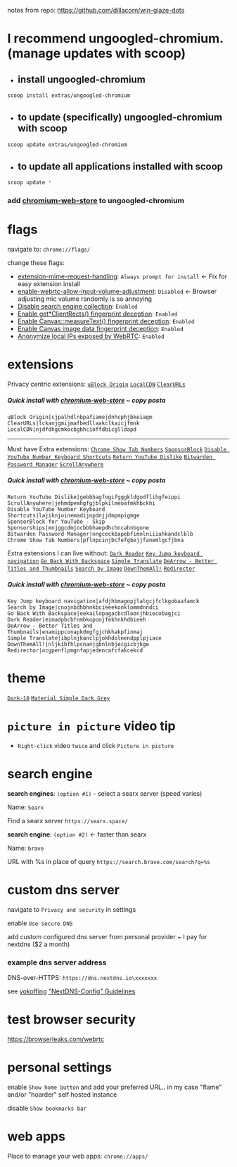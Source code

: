 notes from repo: https://github.com/dillacorn/win-glaze-dots

# I recommend ungoogled-chromium. (manage updates with scoop)

- ## install ungoogled-chromium
```sh
scoop install extras/ungoogled-chromium
```

- ## to update (specifically) ungoogled-chromium with scoop
```sh
scoop update extras/ungoogled-chromium
```

- ## to update all applications installed with scoop
```sh
scoop update *
```

### add [chromium-web-store](https://github.com/NeverDecaf/chromium-web-store) to ungoogled-chromium

# flags

navigate to: `chrome://flags/`

change these flags:
* [extension-mime-request-handling](chrome://flags/#extension-mime-request-handling): `Always prompt for install` <- Fix for easy extension install
* [enable-webrtc-allow-input-volume-adjustment](chrome://flags/#enable-webrtc-allow-input-volume-adjustment): `Disabled` <- Browser adjusting mic volume randomly is so annoying
* [Disable search engine collection](chrome://flags/#disable-search-engine-collection): `Enabled`
* [Enable get*ClientRects() fingerprint deception](chrome://flags/#fingerprinting-client-rects-noise): `Enabled`
* [Enable Canvas::measureText() fingerprint deception](chrome://flags/#fingerprinting-canvas-measuretext-noise): `Enabled`
* [Enable Canvas image data fingerprint deception](chrome://flags/#fingerprinting-canvas-image-data-noise): `Enabled`
* [Anonymize local IPs exposed by WebRTC](chrome://flags/#enable-webrtc-hide-local-ips-with-mdns): `Enabled`

# extensions

Privacy centric extensions:
[`uBlock Origin`](https://chromewebstore.google.com/detail/ublock-origin/cjpalhdlnbpafiamejdnhcphjbkeiagm)
[`LocalCDN`](https://chromewebstore.google.com/detail/localcdn/njdfdhgcmkocbgbhcioffdbicglldapd)
[`ClearURLs`](https://chromewebstore.google.com/detail/clearurls/lckanjgmijmafbedllaakclkaicjfmnk)
##### Quick install with [chromium-web-store](https://github.com/NeverDecaf/chromium-web-store) ~ copy pasta
```
uBlock Origin|cjpalhdlnbpafiamejdnhcphjbkeiagm
ClearURLs|lckanjgmijmafbedllaakclkaicjfmnk
LocalCDN|njdfdhgcmkocbgbhcioffdbicglldapd
```

---
Must have Extra extensions:
[`Chrome Show Tab Numbers`](https://chromewebstore.google.com/detail/chrome-show-tab-numbers/pflnpcinjbcfefgbejjfanemlgcfjbna)
[`SponsorBlock`](https://chromewebstore.google.com/detail/sponsorblock-for-youtube/mnjggcdmjocbbbhaepdhchncahnbgone)
[`Disable YouTube Number Keyboard Shortcuts`](https://chromewebstore.google.com/detail/disable-youtube-number-ke/lajiknjoinemadijnpdnjjdmpmpigmge)
[`Return YouTube Dislike`](https://chromewebstore.google.com/detail/return-youtube-dislike/gebbhagfogifgggkldgodflihgfeippi)
[`Bitwarden Password Manager`](https://chromewebstore.google.com/detail/bitwarden-password-manage/nngceckbapebfimnlniiiahkandclblb)
[`ScrollAnywhere`](https://chromewebstore.google.com/detail/scrollanywhere/jehmdpemhgfgjblpkilmeoafmkhbckhi)
##### Quick install with [chromium-web-store](https://github.com/NeverDecaf/chromium-web-store) ~ copy pasta
```
Return YouTube Dislike|gebbhagfogifgggkldgodflihgfeippi
ScrollAnywhere|jehmdpemhgfgjblpkilmeoafmkhbckhi
Disable YouTube Number Keyboard Shortcuts|lajiknjoinemadijnpdnjjdmpmpigmge
SponsorBlock for YouTube - Skip Sponsorships|mnjggcdmjocbbbhaepdhchncahnbgone
Bitwarden Password Manager|nngceckbapebfimnlniiiahkandclblb
Chrome Show Tab Numbers|pflnpcinjbcfefgbejjfanemlgcfjbna
```

Extra extensions I can live without:
[`Dark Reader`](https://chromewebstore.google.com/detail/dark-reader/eimadpbcbfnmbkopoojfekhnkhdbieeh)
[`Key Jump keyboard navigation`](https://chromewebstore.google.com/detail/key-jump-keyboard-navigat/afdjhbmagopjlalgcjfclkgobaafamck)
[`Go Back With Backspace`](https://chromewebstore.google.com/detail/go-back-with-backspace/eekailopagacbcdloonjhbiecobagjci)
[`Simple Translate`](https://chromewebstore.google.com/detail/simple-translate/ibplnjkanclpjokhdolnendpplpjiace)
[`DeArrow - Better Titles and Thumbnails`](https://chromewebstore.google.com/detail/dearrow-better-titles-and/enamippconapkdmgfgjchkhakpfinmaj)
[`Search by Image`](https://chromewebstore.google.com/detail/search-by-image/cnojnbdhbhnkbcieeekonklommdnndci)
[`DownThemAll!`](https://chromewebstore.google.com/detail/downthemall/nljkibfhlpcnanjgbnlnbjecgicbjkge)
[`Redirector`](https://chromewebstore.google.com/detail/redirector/ocgpenflpmgnfapjedencafcfakcekcd)
##### Quick install with [chromium-web-store](https://github.com/NeverDecaf/chromium-web-store) ~ copy pasta
```
Key Jump keyboard navigation|afdjhbmagopjlalgcjfclkgobaafamck
Search by Image|cnojnbdhbhnkbcieeekonklommdnndci
Go Back With Backspace|eekailopagacbcdloonjhbiecobagjci
Dark Reader|eimadpbcbfnmbkopoojfekhnkhdbieeh
DeArrow - Better Titles and Thumbnails|enamippconapkdmgfgjchkhakpfinmaj
Simple Translate|ibplnjkanclpjokhdolnendpplpjiace
DownThemAll!|nljkibfhlpcnanjgbnlnbjecgicbjkge
Redirector|ocgpenflpmgnfapjedencafcfakcekcd
```

# theme

[`Dark-10`](https://chromewebstore.google.com/detail/dark-10/baebencgofnhbdimnijacljeoegbokeh)
[`Material Simple Dark Grey`](https://chromewebstore.google.com/detail/material-simple-dark-grey/ookepigabmicjpgfnmncjiplegcacdbm)

# `picture in picture` video tip 
- `Right-click` video `twice` and click `Picture in picture`

# search engine

**search engines**: `(option #1)` - select a searx server (speed varies)

Name:
`Searx`

Find a searx server
`https://searx.space/`

**search engine**: `(option #2)` <- faster than searx

Name:
`brave`

URL with %s in place of query
`https://search.brave.com/search?q=%s`

# custom dns server

navigate to `Privacy and security` in settings

enable `Use secure DNS`

add custom configured dns server from personal provider ~ I pay for nextdns ($2 a month)
### example dns server address

DNS-over-HTTPS: `https://dns.nextdns.io\xxxxxxx`

see [yokoffing](https://github.com/yokoffing) ["NextDNS-Config" Guidelines](https://github.com/yokoffing/NextDNS-Config?tab=readme-ov-file)

# test browser security
https://browserleaks.com/webrtc

# personal settings

enable `Show home button` and add your preferred URL.. in my case "flame" and/or "hoarder" self hosted instance

disable `Show bookmarks bar`

# web apps

Place to manage your web apps: `chrome://apps/`